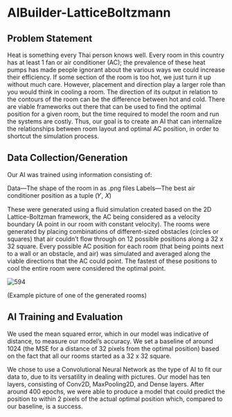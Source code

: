 # AIBuilder-LatticeBoltzmann

## Problem Statement
Heat is something every Thai person knows well. Every room in this country has at least 1 fan or air conditioner (AC); the prevalence of these heat pumps has made people ignorant about the various ways we could increase their efficiency. If some section of the room is too hot, we just turn it up without much care. However, placement and direction play a larger role than you would think in cooling a room. The direction of its output in relation to the contours of the room can be the difference between hot and cold. There are viable frameworks out there that can be used to find the optimal position for a given room, but the time required to model the room and run the systems are costly. Thus, our goal is to create an AI that can internalize the relationships between room layout and optimal AC position, in order to shortcut the simulation process.

## Data Collection/Generation

Our AI was trained using information consisting of:

Data—The shape of the room in as .png files
Labels—The best air conditioner position as a tuple (𝑌, 𝑋) 

These were generated using a fluid simulation created based on the 2D Lattice-Boltzman framework, the AC being considered as a velocity boundary (A point in our room with constant velocity). The rooms were generated by placing combinations of different-sized obstacles (circles or squares) that air couldn’t flow through on 12 possible positions along a 32 x 32 square. Every possible AC position for each room (that being points next to a wall or an obstacle, and air) was simulated and averaged along the viable directions that the AC could point. The fastest of these positions to cool the entire room were considered the optimal point.

![594](https://github.com/user-attachments/assets/73e733ae-fa8d-42ff-8ea3-73f75c38fce9)

(Example picture of one of the generated rooms)

## AI Training and Evaluation
We used the mean squared error, which in our model was indicative of distance, to measure our model’s accuracy. We set a baseline of around 1024 (the MSE for a distance of 32 pixels from the optimal position) based on the fact that all our rooms started as a 32 x 32 square.

We chose to use a Convolutional Neural Network as the type of AI to fit our data to, due to its versatility in dealing with pictures. Our model has ten layers, consisting of Conv2D, MaxPooling2D, and Dense layers. After around 400 epochs, we were able to produce a model that could predict the position to within 2 pixels of the actual optimal position which, compared to our baseline, is a success.
